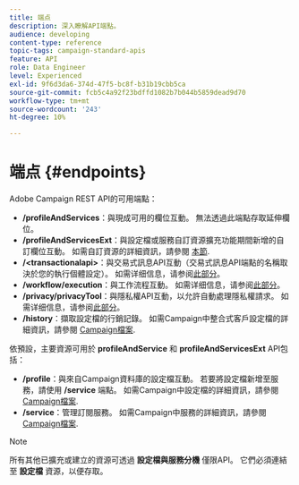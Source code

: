 ```yaml
---
title: 端点
description: 深入瞭解API端點。
audience: developing
content-type: reference
topic-tags: campaign-standard-apis
feature: API
role: Data Engineer
level: Experienced
exl-id: 9f6d3da6-374d-47f5-bc8f-b31b19cbb5ca
source-git-commit: fcb5c4a92f23bdffd1082b7b044b5859dead9d70
workflow-type: tm+mt
source-wordcount: '243'
ht-degree: 10%

---
```


# 端点 {#endpoints}

Adobe Campaign REST API的可用端點：

* **/profileAndServices**：與現成可用的欄位互動。 無法透過此端點存取延伸欄位。
* **/profileAndServicesExt**：與設定檔或服務自訂資源擴充功能期間新增的自訂欄位互動。 如需自訂資源的詳細資訊，請參閱 [本節](../../api/using/custom-resources.md).
* **/&lt;transactionalapi>**：與交易式訊息API互動（交易式訊息API端點的名稱取決於您的執行個體設定）。 如需详细信息，请参阅[此部分](../../api/using/managing-transactional-messages.md)。
* **/workflow/execution**：與工作流程互動。 如需详细信息，请参阅[此部分](../../api/using/controlling-a-workflow.md)。
* **/privacy/privacyTool**：與隱私權API互動，以允許自動處理隱私權請求。 如需详细信息，请参阅[此部分](../../api/using/creating-a-privacy-request.md)。
* **/history**：擷取設定檔的行銷記錄。 如需Campaign中整合式客戶設定檔的詳細資訊，請參閱 [Campaign檔案](https://helpx.adobe.com/campaign/standard/audiences/using/integrated-customer-profile.html).

依預設，主要資源可用於 **profileAndService** 和 **profileAndServicesExt** API包括：

* **/profile**：與來自Campaign資料庫的設定檔互動。 若要將設定檔新增至服務，請使用 **/service** 端點。 如需Campaign中設定檔的詳細資訊，請參閱 [Campaign檔案](https://helpx.adobe.com/campaign/standard/audiences/using/about-profiles.html).
* **/service**：管理訂閱服務。 如需Campaign中服務的詳細資訊，請參閱 [Campaign檔案](https://helpx.adobe.com/campaign/standard/audiences/using/creating-a-service.html).

>[!NOTE]
>
>所有其他已擴充或建立的資源可透過 **設定檔與服務分機** 僅限API。 它們必須連結至 **設定檔** 資源，以便存取。

